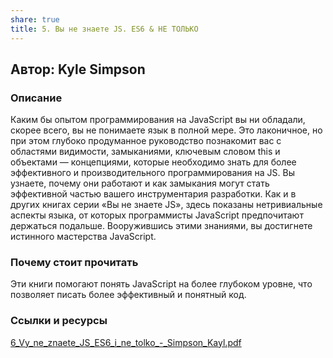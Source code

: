 ```yaml
---
share: true
title: 5. Вы не знаете JS. ES6 & НЕ ТОЛЬКО
---
```

## Автор: Kyle Simpson

### Описание
Каким бы опытом программирования на JavaScript вы ни обладали, скорее всего, вы
не понимаете язык в полной мере. Это лаконичное, но при этом глубоко продуманное
руководство познакомит вас с областями видимости, замыканиями, ключевым словом this
и объектами — концепциями, которые необходимо знать для более эффективного и производительного программирования на JS. Вы узнаете, почему они работают и как замыкания
могут стать эффективной частью вашего инструментария разработки.
Как и в других книгах серии «Вы не знаете JS», здесь показаны нетривиальные аспекты
языка, от которых программисты JavaScript предпочитают держаться подальше. Вооружившись этими знаниями, вы достигнете истинного мастерства JavaScript.

### Почему стоит прочитать
Эти книги помогают понять JavaScript на более глубоком уровне, что позволяет писать более эффективный и понятный код.

### Ссылки и ресурсы
[6_Vy_ne_znaete_JS_ES6_i_ne_tolko_-_Simpson_Kayl.pdf](./6_Vy_ne_znaete_JS_ES6_i_ne_tolko_-_Simpson_Kayl.pdf)
